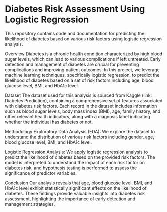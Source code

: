
# Diabetes Risk Assessment Using Logistic Regression
This repository contains code and documentation for predicting the likelihood of diabetes based on various risk factors using logistic regression analysis.

Overview
Diabetes is a chronic health condition characterized by high blood sugar levels, which can lead to various complications if left untreated. Early detection and management of diabetes are crucial for preventing complications and improving patient outcomes. In this project, we leverage machine learning techniques, specifically logistic regression, to predict the likelihood of diabetes based on a set of risk factors including age, blood glucose level, BMI, and HbA1c level.

Dataset
The dataset used for this analysis is sourced from Kaggle (link: Diabetes Prediction), containing a comprehensive set of features associated with diabetes risk factors. Each record in the dataset includes information such as blood sugar levels, body mass index (BMI), age, family history, and other relevant health indicators, along with a diagnosis label indicating whether the individual has diabetes or not.

Methodology
Exploratory Data Analysis (EDA): We explore the dataset to understand the distribution of various risk factors including gender, age, blood glucose level, BMI, and HbA1c level.

Logistic Regression Analysis: We apply logistic regression analysis to predict the likelihood of diabetes based on the provided risk factors. The model is interpreted to understand the impact of each risk factor on diabetes risk, and hypothesis testing is performed to assess the significance of predictor variables.

Conclusion
Our analysis reveals that age, blood glucose level, BMI, and HbA1c level exhibit statistically significant effects on the likelihood of diabetes. These findings provide valuable insights into diabetes risk assessment, highlighting the importance of early detection and management strategies.
